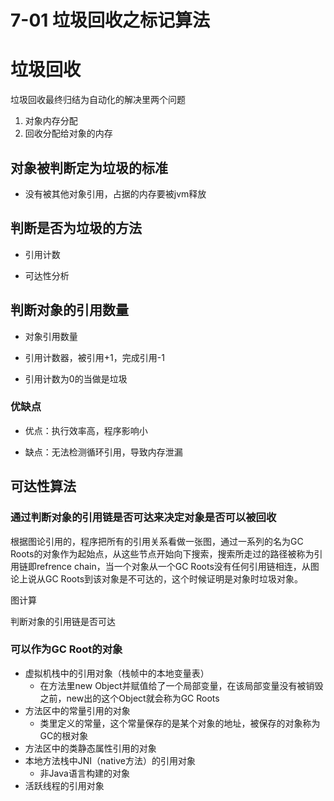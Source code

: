 # 7-01 垃圾回收之标记算法

# 垃圾回收

垃圾回收最终归结为自动化的解决里两个问题

1. 对象内存分配
2. 回收分配给对象的内存

## 对象被判断定为垃圾的标准

- 没有被其他对象引用，占据的内存要被jvm释放

## 判断是否为垃圾的方法

- 引用计数

- 可达性分析 

## 判断对象的引用数量

- 对象引用数量

- 引用计数器，被引用+1，完成引用-1
- 引用计数为0的当做是垃圾

### 优缺点

- 优点：执行效率高，程序影响小

- 缺点：无法检测循环引用，导致内存泄漏

## 可达性算法

### 通过判断对象的引用链是否可达来决定对象是否可以被回收

根据图论引用的，程序把所有的引用关系看做一张图，通过一系列的名为GC Roots的对象作为起始点，从这些节点开始向下搜索，搜索所走过的路径被称为引用链即refrence chain，当一个对象从一个GC Roots没有任何引用链相连，从图论上说从GC Roots到该对象是不可达的，这个时候证明是对象时垃圾对象。

图计算

判断对象的引用链是否可达

### 可以作为GC Root的对象

- 虚拟机栈中的引用对象（栈帧中的本地变量表）
  - 在方法里new Object并赋值给了一个局部变量，在该局部变量没有被销毁之前，new出的这个Object就会称为GC Roots
- 方法区中的常量引用的对象
  - 类里定义的常量，这个常量保存的是某个对象的地址，被保存的对象称为GC的根对象
- 方法区中的类静态属性引用的对象
- 本地方法栈中JNI（native方法）的引用对象
  - 非Java语言构建的对象
- 活跃线程的引用对象





